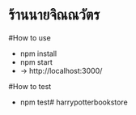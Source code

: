 # ร้านนายจิณณวัตร

#How to use
- npm install
- npm start
- -> http://localhost:3000/

#How to test
- npm test# harrypotterbookstore
